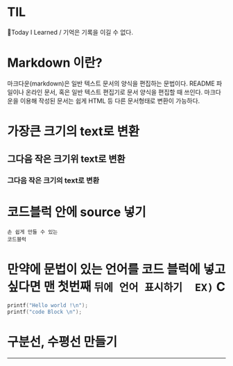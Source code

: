 # TIL
📝Today I Learned / 기억은 기록을 이길 수 없다.

# Markdown 이란?
마크다운(markdown)은 일반 텍스트 문서의 양식을 편집하는 문법이다. 
README 파일이나 온라인 문서, 혹은 일반 텍스트 편집기로 문서 양식을 편집할 때 쓰인다. 
마크다운을 이용해 작성된 문서는 쉽게 HTML 등 다른 문서형태로 변환이 가능하다.

# 가장큰 크기의 text로 변환
## 그다음 작은 크기위 text로 변환
### 그다음 작은 크기의 text로 변환

# 코드블럭 안에 source 넣기
```
손 쉽게 만들 수 있는
코드블럭
```

# 만약에 문법이 있는 언어를 코드 블럭에 넣고 싶다면 맨 첫번째 ``` 뒤에 언어 표시하기  EX) ``` C
``` C
printf("Hello world !\n");
printf("code Block \n");
```

# 구분선, 수평선 만들기
------------